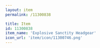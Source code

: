 ```yaml
---
layout: item
permalink: /11300838

title: Item
id: 11300838
item_name: 'Explosive Sanctity Headgear'
icon_url: 'item/icon/11300746.png'
---
```

